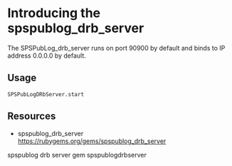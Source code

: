 # Introducing the spspublog_drb_server

The SPSPubLog_drb_server runs on port 90900 by default and binds to IP address 0.0.0.0 by default.

## Usage

    SPSPubLogDRbServer.start

## Resources

* spspublog_drb_server https://rubygems.org/gems/spspublog_drb_server

spspublog drb server gem spspublogdrbserver
